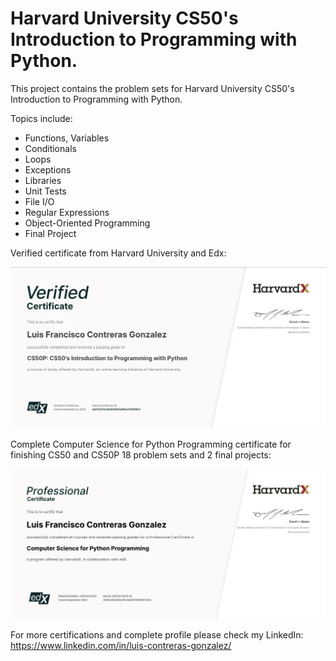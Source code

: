 # Harvard University CS50's Introduction to Programming with Python.

This project contains the problem sets for Harvard University CS50's Introduction to Programming with Python.

Topics include:

- Functions, Variables
- Conditionals
- Loops
- Exceptions
- Libraries
- Unit Tests
- File I/O
- Regular Expressions
- Object-Oriented Programming
- Final Project

Verified certificate from Harvard University and Edx:

![Cert](./cs50p.png)

Complete Computer Science for Python Programming certificate for finishing CS50 and CS50P 18 problem sets and 2 final projects:

![Cert2](./computer_science.png)

For more certifications and complete profile please check my LinkedIn: https://www.linkedin.com/in/luis-contreras-gonzalez/
